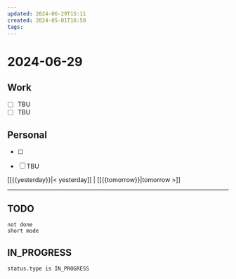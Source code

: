 ```yaml
---
updated: 2024-06-29T15:11
created: 2024-05-01T16:59
tags: 
---
```


# 2024-06-29  

## Work

- [ ] TBU
- [ ] TBU  

## Personal

- [ ] 
- [ ] TBU  

  
  
[[{{yesterday}}|< yesterday]] | [[{{tomorrow}}|tomorrow >]]  
  
---  


## TODO
```tasks  
not done  
short mode  
```

## IN_PROGRESS
```tasks  
status.type is IN_PROGRESS
```

